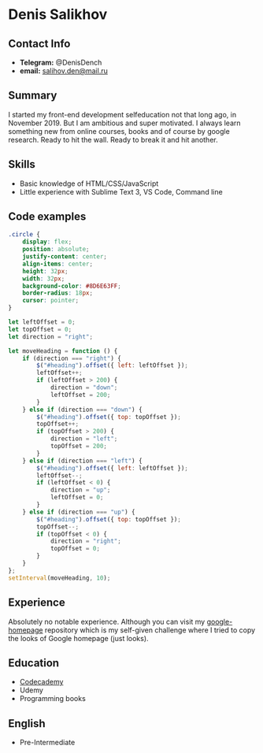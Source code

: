 # Denis Salikhov

## Contact Info
* **Telegram:** @DenisDench
* **email:** salihov.den@mail.ru

## Summary
I started my front-end development selfeducation not that long ago, in November 2019. But I am ambitious and super motivated. I always learn something new from online courses, books and of course by google research. Ready to hit the wall. Ready to break it and hit another.

## Skills
* Basic knowledge of HTML/CSS/JavaScript
* Little experience with Sublime Text 3, VS Code, Command line

## Code examples

```css
.circle {
	display: flex;
	position: absolute;
	justify-content: center;
	align-items: center;
	height: 32px;
	width: 32px;
	background-color: #8D6E63FF;
	border-radius: 18px;
	cursor: pointer;
}
```
```javascript
let leftOffset = 0;
let topOffset = 0;
let direction = "right";

let moveHeading = function () {
	if (direction === "right") {
		$("#heading").offset({ left: leftOffset });
		leftOffset++;
		if (leftOffset > 200) {
			direction = "down";
			leftOffset = 200;
		}
	} else if (direction === "down") {
		$("#heading").offset({ top: topOffset });
		topOffset++;
		if (topOffset > 200) {
			direction = "left";
			topOffset = 200;
		}
	} else if (direction === "left") {
		$("#heading").offset({ left: leftOffset });
		leftOffset--;
		if (leftOffset < 0) {
			direction = "up";
			leftOffset = 0;
		}
	} else if (direction === "up") {
		$("#heading").offset({ top: topOffset });
		topOffset--;
		if (topOffset < 0) {
			direction = "right";
			topOffset = 0;
		}
	}
};
setInterval(moveHeading, 10);
```

## Experience
Absolutely no notable experience. Although you can visit my [google-homepage](https://github.com/DenisDench/google-homepage) repository which is my self-given challenge where I tried to copy the looks of Google homepage (just looks).

## Education
* [Codecademy](https://www.codecademy.com/profiles/DenisDench)
* Udemy
* Programming books

## English
* Pre-Intermediate